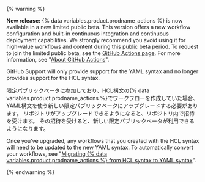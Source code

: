 {% warning %}

**New release:**  {% data variables.product.prodname_actions %} is now available in a new limited public beta. This version offers a new workflow configuration and built-in continuous integration and continuous deployment capabilities. We strongly recommend you avoid using it for high-value workflows and content during this public beta period. To request to join the limited public beta, see the [GitHub Actions page](https://github.com/features/actions). For more information, see "[About GitHub Actions](/articles/about-github-actions)".

GitHub Support will only provide support for the YAML syntax and no longer provides support for the HCL syntax.

限定パブリックベータに参加しており、HCL構文の{% data variables.product.prodname_actions %}でワークフローを作成していた場合、YAML構文を使う新しい限定パブリックベータにアップグレードする必要があります。 リポジトリがアップグレードできるようになると、リポジトリ内で招待を受けます。 その招待を受けると、新しい限定パブリックベータが利用できるようになります。

Once you've upgraded, any workflows that you created with the HCL syntax will need to be updated to the new YAML syntax. To automatically convert your workflows, see "[Migrating {% data variables.product.prodname_actions %} from HCL syntax to YAML syntax](/articles/migrating-github-actions-from-hcl-syntax-to-yaml-syntax)".

{% endwarning %}
